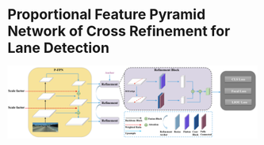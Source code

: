 # Proportional Feature Pyramid Network of Cross Refinement for Lane Detection
![framework](pix.png)
